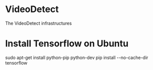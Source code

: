 # VideoDetect
The VideoDetect infrastructures

# Install Tensorflow on Ubuntu
sudo apt-get install python-pip python-dev
pip install --no-cache-dir tensorflow

